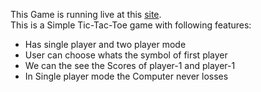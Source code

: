 This Game is running live at this <a href="https://punithbajaj.github.io/Tic-Tac-Toe/">site</a>.  
This is a Simple Tic-Tac-Toe game with following features:
<ul>
  <li>Has single player and two player mode</li>
  <li>User can choose whats the symbol of first player</li>
  <li>We can the see the Scores of player-1 and player-1</li>
  <li>In Single player mode the Computer never losses</li>
 <ul>
 
